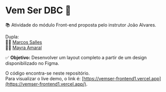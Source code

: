 # Vem Ser DBC 🚀
📚 Atividade do módulo Front-end proposta pelo instrutor João Alvares.  
  
Dupla:  
👨‍💻 [Marcos Salles](https://github.com/marcosrsalles)  
👩‍💻 [Mayra Amaral](https://github.com/mayraamaral)  
  
✅ **Objetivo:** Desenvolver um layout completo a partir de um design disponibilizado no Figma.  
  
O código encontra-se neste repositório.  
Para visualizar o live demo, o link é: [https://vemser-frontend1.vercel.app](https://vemser-frontend1.vercel.app/).